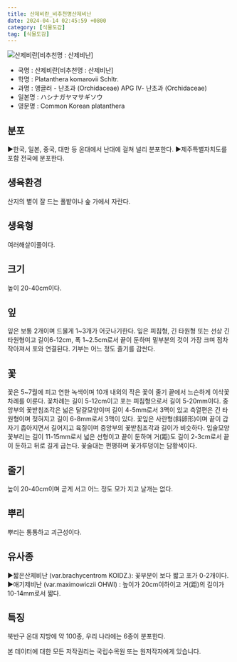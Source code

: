 ```yaml
---
title: 산제비란_비추천명산제비난
date: 2024-04-14 02:45:59 +0800
category: [식물도감]
tag: [식물도감]
---
```




![산제비란[비추천명 : 산제비난]](/fileUpload/plants/basic/Orchidaceae/Platanthera/6396/1_th2.JPG)
- 국명 : 산제비란[비추천명 : 산제비난]
- 학명 : Platanthera komarovii Schltr.
- 과명 : 앵글러 - 난초과 (Orchidaceae) APG Ⅳ- 난초과 (Orchidaceae)
- 일본명 : ハシナガヤマサギソウ
- 영문명 : Common Korean platanthera


## 분포
▶한국, 일본, 중국, 대만 등 온대에서 난대에 걸쳐 널리 분포한다.▶제주특별자치도를 포함 전국에 분포한다.
## 생육환경
산지의 볕이 잘 드는 풀밭이나 숲 가에서 자란다.
## 생육형
여러해살이풀이다.
## 크기
높이 20-40cm이다.
## 잎
잎은 보통 2개이며 드물게 1~3개가 어긋나기한다. 잎은 피침형, 긴 타원형 또는 선상 긴 타원형이고 길이6-12cm, 폭 1~2.5cm로서 끝이 둔하며 밑부분의 것이 가장 크며 점차 작아져서 포와 연결된다. 기부는 어느 정도 줄기를 감싼다.
## 꽃
꽃은 5~7월에 피고 연한 녹색이며 10개 내외의 작은 꽃이 줄기 끝에서 느슨하게 이삭꽃차례를 이룬다. 꽃차례는 길이 5-12cm이고 포는 피침형으로서 길이 5-20mm이다. 중앙부의 꽃받침조각은 넓은 달걀모양이며 길이 4-5mm로서 3맥이 있고 측열편은 긴 타원형이며 젖혀지고 길이 6-8mm로서 3맥이 있다. 꽃잎은 사란형(斜卵形)이며 끝이 갑자기 좁아지면서 길어지고 육질이며 중앙부의 꽃받침조각과 길이가 비슷하다. 입술모양꽃부리는 길이 11-15mm로서 넓은 선형이고 끝이 둔하며 거(距)도 길이 2-3cm로서 끝이 둔하고 뒤로 길게 굽는다. 꽃술대는 편평하며 꽃가루덩이는 담황색이다.
## 줄기
높이 20-40cm이며 곧게 서고 어느 정도 모가 지고 날개는 없다.
## 뿌리
뿌리는 통통하고 괴근성이다.
## 유사종
▶짧은산제비난 (var.brachycentrom KOIDZ.): 꽃부분이 보다 짧고 포가 0-2개이다. ▶애기제비난 (var.maximowiczii OHWI) : 높이가 20cm이하이고 거(距)의 길이가 10-14mm로서 짧다.
## 특징
북반구 온대 지방에 약 100종, 우리 나라에는 6종이 분포한다.






본 데이터에 대한 모든 저작권리는 국립수목원 또는 원저작자에게 있습니다.
